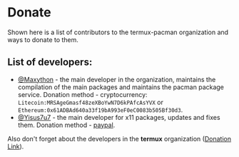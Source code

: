 # Donate
Shown here is a list of contributors to the termux-pacman organization and ways to donate to them.

## List of developers:
 - [@Maxython](https://github.com/Maxython) - the main developer in the organization, maintains the compilation of the main packages and maintains the pacman package service. Donation method - cryptocurrency: `Litecoin:MRSAgeGmasf48zeXBoYwN7D6kPAfcAsYVX` or `Ethereum:0x61ADBAd640a33f19bA993eF0eC0083b505Bf30d3`.
 - [@Yisus7u7](https://github.com/Yisus7u7) - the main developer for x11 packages, updates and fixes them. Donation method - [paypal](https://paypal.me/JesusChapman).

Also don't forget about the developers in the **termux** organization ([Donation Link](https://termux.dev/donate)).
